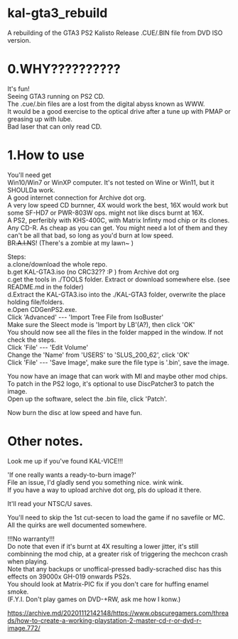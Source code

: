 # kal-gta3_rebuild
A rebuilding of the GTA3 PS2 Kalisto Release .CUE/.BIN file from DVD ISO version.
  
# 0.WHY??????????
  

It's fun!   
Seeing GTA3 running on PS2 CD.   
The .cue/.bin files are a lost from the digital abyss known as WWW.    
It would be a good exercise to the optical drive after a tune up with PMAP or greasing up with lube.   
Bad laser that can only read CD.
  
  
# 1.How to use
  You'll need get  
   Win10/Win7 or WinXP computer. It's not tested on Wine or Win11, but it SHOULDa work.   
   A good internet connection for Archive dot org.  
   A very low speed CD burnner, 4X would work the best, 16X would work but some SF-HD7 or PWR-803W ops. might not like discs burnt at 16X.  
   A PS2, perferibly with KHS-400C, with Matrix Infinty mod chip or its clones.  
   Any CD-R. As cheap as you can get. You might need a lot of them and they can't be all that bad, so long as you'd burn at low speed.  
   BR~~.A.I.N~~S! (There's a zombie at my lawn~ )  
  
  
 Steps:    
  a.clone/download the whole repo.  
  b.get KAL-GTA3.iso (no CRC32?? :P ) from Archive dot org  
  c.get the tools in ./TOOLS folder. Extract or download somewhere else. (see README.md in the folder)  
  d.Extract the KAL-GTA3.iso into the ./KAL-GTA3 folder, overwrite the place holding file/folders.  
  e.Open CDGenPS2.exe.  
     Click 'Advanced' --- 'Import Tree File from IsoBuster'  
     Make sure the Sleect mode is 'Import by LB'(A?), then click 'OK'  
   You should now see all the files in the folder mapped in the window. If not check the steps.  
     Click 'File' --- 'Edit Volume'  
     Change the 'Name' from 'USERS' to 'SLUS_200_62', click 'OK'  
     Click 'File' --- 'Save Image', make sure the file type is '.bin', save the image.  
  
  You now have an image that can work with MI and maybe other mod chips. To patch in the PS2 logo, it's optional to use DiscPatcher3 to patch the image.  
    Open up the software, select the .bin file, click 'Patch'.  
  
  
Now burn the disc at low speed and have fun.
  
  
# Other notes.  
  
Look me up if you've found KAL-VICE!!!  
  
'If one really wants a ready-to-burn image?'  
  File an issue, I'd gladly send you something nice. wink wink.   
  If you have a way to upload archive dot org, pls do upload it there.  
   
It'll read your NTSC/U saves.  
 
You'll need to skip the 1st cut-secen to load the game if no savefile or MC.  
 All the quirks are well documented somewhere.  

!!!No warranty!!!  
Do note that even if it's burnt at 4X resulting a lower jitter, it's still combinning the mod chip, at a greater risk of triggering the mechcon crash when playing.     
Note that any backups or unoffical-pressed badly-scrached disc has this effects on 39000x GH-019 onwards PS2s.   
You should look at Matrix-PIC fix if you don't care for huffing enamel smoke.  
(F.Y.I. Don't play games on DVD-+RW, ask me how I konw.)  


https://archive.md/20201112142148/https://www.obscuregamers.com/threads/how-to-create-a-working-playstation-2-master-cd-r-or-dvd-r-image.772/



  
